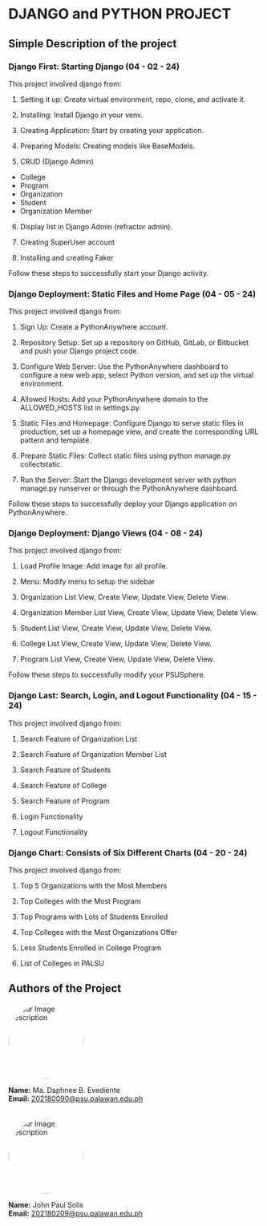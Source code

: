 # DJANGO and PYTHON PROJECT 
## Simple Description of the project
### Django First: Starting Django (04 - 02 - 24)
This project involved django from: <br>
1. Setting it up: Create virtual environment, repo, clone, and activate it. 

2. Installing: Install Django in your venv. 

3. Creating Application: Start by creating your application. 

4. Preparing Models: Creating models like BaseModels. 

5. CRUD (Django Admin)
- College
- Program
- Organization
- Student
- Organization Member

6. Display list in Django Admin (refractor admin).

7. Creating SuperUser account

8. Installing and creating Faker

Follow these steps to successfully start your Django activity. 

### Django Deployment: Static Files and Home Page (04 - 05 - 24)

This project involved django from: 

1. Sign Up: Create a PythonAnywhere account.

2. Repository Setup: Set up a repository on GitHub, GitLab, or Bitbucket and push your Django project code.

3. Configure Web Server: Use the PythonAnywhere dashboard to configure a new web app, select Python version, and set up the virtual environment.

4. Allowed Hosts: Add your PythonAnywhere domain to the ALLOWED_HOSTS list in settings.py.

5. Static Files and Homepage: Configure Django to serve static files in production, set up a homepage view, and create the corresponding URL pattern and template.

6. Prepare Static Files: Collect static files using python manage.py collectstatic.

7. Run the Server: Start the Django development server with python manage.py runserver or through the PythonAnywhere dashboard.

Follow these steps to successfully deploy your Django application on PythonAnywhere.

### Django Deployment: Django Views (04 - 08 - 24)

This project involved django from: 

1. Load Profile Image: Add image for all profile.

2. Menu: Modify menu to setup the sidebar

3. Organization List View, Create View, Update View, Delete View.

4. Organization Member List View, Create View, Update View, Delete View.

5. Student List View, Create View, Update View, Delete View.

6. College List View, Create View, Update View, Delete View.

7. Program List View, Create View, Update View, Delete View.

Follow these steps to successfully modify your PSUSphere.

### Django Last: Search, Login, and Logout Functionality (04 - 15 - 24)

This project involved django from:

1. Search Feature of Organization List

2. Search Feature of Organization Member List

3. Search Feature of Students

4. Search Feature of College

5. Search Feature of Program

6. Login Functionality

7. Logout Functionality

### Django Chart: Consists of Six Different Charts (04 - 20 - 24)

This project involved django from:

1. Top 5 Organizations with the Most Members

2. Top Colleges with the Most Program

3. Top Programs with Lots of Students Enrolled

4. Top Colleges with the Most Organizations Offer

5. Less Students Enrolled in College Program

6. List of Colleges in PALSU

## Authors of the Project

<img src="https://github.com/itsmedapny.png" alt="Your Image Description" style="width: 150px; border-radius: 50%;">

**Name:** Ma. Daphnee B. Evediente <br>
**Email:** 202180090@psu.palawan.edu.ph

 <br>

<img src="https://github.com/Pauwiiiii.png" alt="Your Image Description" style="width: 150px; border-radius: 50%;">

**Name:** John Paul Solis <br>
**Email:** 202180209@psu.palawan.edu.ph



